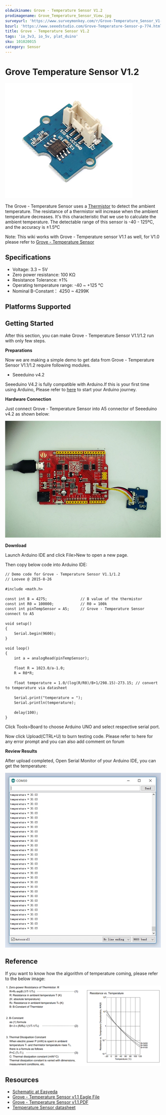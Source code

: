 ```yaml
---
oldwikiname: Grove - Temperature Sensor V1.2
prodimagename: Grove_Temperature_Sensor_View.jpg
surveyurl: 'https://www.surveymonkey.com/r/Grove-Temperature_Sensor_V1-2'
bzurl: 'https://www.seeedstudio.com/Grove-Temperature-Sensor-p-774.html'
title: Grove - Temperature Sensor V1.2
tags: 'io_3v3, io_5v, plat_duino'
sku: 101020015
category: Sensor
---
```


# Grove Temperature Sensor V1.2

![](https://github.com/SeeedDocument/Grove-Temperature_Sensor_V1.2/raw/master/img/Grove_Temperature_Sensor_View.jpg)

The Grove - Temperature Sensor uses a [Thermistor](https://github.com/SeeedDocument/Grove-Temperature_Sensor_V1.2/raw/master/res/NCP18WF104F03RC.pdf) to detect the ambient temperature. The resistance of a thermistor will increase when the ambient temperature decreases. It's this characteristic that we use to calculate the ambient temperature. The detectable range of this sensor is -40 - 125ºC, and the accuracy is ±1.5ºC

Note: This wiki works with Grove - Temperature sensor V1.1 as well, for V1.0 please refer to [Grove - Temperature Sensor](http://wiki.seeedstudio.com/wiki/Grove_-_Temperature_Sensor)

## Specifications

* Voltage: 3.3 ~ 5V
* Zero power resistance: 100 KΩ
* Resistance Tolerance: ±1%
* Operating temperature range: -40 ~ +125 ℃
* Nominal B-Constant： 4250 ~ 4299K

## Platforms Supported

## Getting Started

After this section, you can make Grove - Temperature Sensor V1.1/1.2 run with only few steps.

**Preparations**

Now we are making a simple demo to get data from Grove - Temperature Sensor V1.1/1.2 require following modules.

* Seeeduino v4.2

Seeeduino V4.2 is fully compatible with Arduino.If this is your first time using Arduino, Please refer to [here](http://wiki.seeedstudio.com/wiki/Getting_Started_with_Seeeduino) to start your Arduino journey.

**Hardware Connection**

Just connect Grove - Temperature Sensor into A5 connector of Seeeduino v4.2 as shown below:

![](https://github.com/SeeedDocument/Grove-Temperature_Sensor_V1.2/raw/master/img/Grove_Temperature_Sensor_Hw_connect.jpg)

**Download**

Launch Arduino IDE and click File&gt;New to open a new page.

Then copy below code into Arduino IDE:

```text
// Demo code for Grove - Temperature Sensor V1.1/1.2
// Loovee @ 2015-8-26

#include <math.h>

const int B = 4275;               // B value of the thermistor
const int R0 = 100000;            // R0 = 100k
const int pinTempSensor = A5;     // Grove - Temperature Sensor connect to A5

void setup()
{
    Serial.begin(9600);
}

void loop()
{
    int a = analogRead(pinTempSensor);

    float R = 1023.0/a-1.0;
    R = R0*R;

    float temperature = 1.0/(log(R/R0)/B+1/298.15)-273.15; // convert to temperature via datasheet

    Serial.print("temperature = ");
    Serial.println(temperature);

    delay(100);
}
```

Click Tools&gt;Board to choose Arduino UNO and select respective serial port.

Now click Upload\(CTRL+U\) to burn testing code. Please refer to here for any error prompt and you can also add comment on forum

**Review Results**

After upload completed, Open Serial Monitor of your Arduino IDE, you can get the temperature:

![](https://github.com/SeeedDocument/Grove-Temperature_Sensor_V1.2/raw/master/img/Grove_Temperature_Sensor_result.jpg)

## Reference

If you want to know how the algorithm of temperature coming, please refer to the below image:

![](https://github.com/SeeedDocument/Grove-Temperature_Sensor_V1.2/raw/master/img/Grove_Temperature_Sensor_Basic_Characteristics.jpg)

## Resources

* [Schematic at Easyeda](https://easyeda.com/Seeed/Grove_Temperature_sensor_v1_2-ed433e462f14455e9aa38ae1a06e4680)
* [Grove - Temperature Sensor v1.1 Eagle File](https://github.com/SeeedDocument/Grove-Temperature_Sensor_V1.2/raw/master/res/Grove_-_Temperature_sensor_v1.1.zip)
* [Grove - Temperature Sensor v1.1.PDF](https://github.com/SeeedDocument/Grove-Temperature_Sensor_V1.2/raw/master/res/Grove_-_Temperature_sensor_v1.1.pdf)
* [Temperature Sensor datasheet](https://github.com/SeeedDocument/Grove-Temperature_Sensor_V1.2/raw/master/res/NCP18WF104F03RC.pdf)

